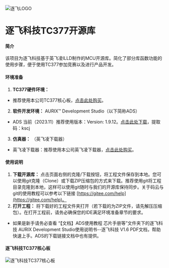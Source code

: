 ![逐飞LOGO](https://images.gitee.com/uploads/images/2019/0924/114256_eaf16bad_1699060.png "逐飞科技logo 中.png")
# 逐飞科技TC377开源库
#### 简介
该项目为逐飞科技基于英飞凌ILLD制作的MCU开源库。简化了部分库函数功能的使用步骤，便于使用TC377参加竞赛以及进行产品开发。

#### 环境准备
1.  **TC377硬件环境：** 
- 推荐使用本公司TC377核心板，[点击此处购买](https://item.taobao.com/item.htm?spm=a230r.1.14.26.36d727f2UZZbAx&id=634436480194&ns=1&abbucket=5#detail)。
2.  **软件开发环境：** 
AURIX™ Development Studio（以下简称ADS）
- ADS 当前（2023.11）推荐使用版本：Version: 1.9.12。[点击此处下载](https://pan.baidu.com/s/1s340z2pADOTttxliqaqwgA)，提取码：kscj 
3.  **仿真器：** 
（英飞凌下载器）
- 英飞凌下载器：推荐使用本公司英飞凌下载器，[点击此处购买](https://item.taobao.com/item.htm?spm=a1z10.3-c-s.w4002-22508770840.9.7e9549cc30NEDh&id=614642766276)。

#### 使用说明

1.  **下载开源库：** 点击页面右侧的克隆/下载按钮，将工程文件保存到本地。您可以使用git克隆（Clone）或下载ZIP压缩包的方式来下载。推荐使用git将工程目录克隆到本地，这样可以使用git随时与我们的开源库保持同步。关于码云与git的使用教程可以参考以下链接 [https://gitee.com/help](https://gitee.com/help)。
2.  **打开工程：** 将下载好的工程文件夹打开（若下载的为ZIP文件，请先解压压缩包）。在打开工程前，请务必确保您的IDE满足环境准备章节的要求。
- 如果是新手请务必查看 “【文档】ADS使用教程 芯片手册等”文件夹下的逐飞科技 AURIX Development Studio使用说明书--逐飞科技 V1.6 PDF文档，帮助快速上手。ADS的下载链接文档中也有提供。

#### 逐飞科技TC377核心板
![逐飞科技TC377核心板](https://images.gitee.com/uploads/images/2021/0112/100630_a0b9f854_848799.jpeg "逐飞科技TC377核心板.jpg")


